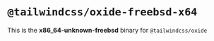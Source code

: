# `@tailwindcss/oxide-freebsd-x64`

This is the **x86_64-unknown-freebsd** binary for `@tailwindcss/oxide`
